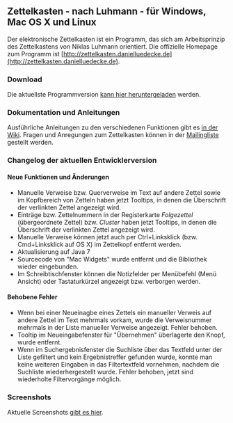Zettelkasten - nach Luhmann - für Windows, Mac OS X und Linux
------------------------------------------------------------------------------
Der elektronische Zettelkasten ist ein Programm, das sich am Arbeitsprinzip des Zettelkastens von Niklas Luhmann orientiert. Die offizielle Homepage zum Programm ist [http://zettelkasten.danielluedecke.de](http://zettelkasten.danielluedecke.de).

### Download
Die aktuellste Programmversion [kann hier heruntergeladen](http://zettelkasten.danielluedecke.de/download.php) werden.

### Dokumentation und Anleitungen
Ausführliche Anleitungen zu den verschiedenen Funktionen gibt es [in der Wiki](http://zettelkasten.danielluedecke.de/wiki/doku.php). Fragen und Anregungen zum Zettelkasten können in der [Mailingliste](https://de.groups.yahoo.com/neo/groups/zettelkasten/info) gestellt werden.

### Changelog der aktuellen Entwicklerversion

#### Neue Funktionen und Änderungen
* Manuelle Verweise bzw. Querverweise im Text auf andere Zettel sowie im Kopfbereich von Zetteln haben jetzt Tooltips, in denen die Überschrift der verlinkten Zettel angezeigt wird.
* Einträge bzw. Zettelnummern in der Registerkarte _Folgezettel_ (übergeordnete Zettel) bzw. _Cluster_ haben jetzt Tooltips, in denen die Überschrift der verlinkten Zettel angezeigt wird.
* Manuelle Verweise können jetzt auch per Ctrl+Linksklick (bzw. Cmd+Linksklick auf OS X) im Zettelkopf entfernt werden.
* Aktualisierung auf Java 7
* Sourcecode von "Mac Widgets" wurde entfernt und die Bibliothek wieder eingebunden.
* Im Schreibtischfenster können die Notizfelder per Menübefehl (Menü  Ansicht) oder Tastaturkürzel angezeigt bzw. verborgen werden.

#### Behobene Fehler
* Wenn bei einer Neueinagbe eines Zettels ein manueller Verweis auf andere Zettel im Text mehrmals vorkam, wurde die Verweisnummer mehrmals in der Liste manueller Verweise angezeigt. Fehler behoben.
* Tooltip im Neueingabefenster für "Übernehmen" überlagerte den Knopf, wurde entfernt.
* Wenn im Suchergebnisfenster die Suchliste über das Textfeld unter der Liste gefiltert und kein Ergebnistreffer gefunden wurde, konnte man keine weiteren Eingaben in das Filtertextfeld vornehmen, nachdem die Suchliste wiederhergestellt wurde. Fehler behoben, jetzt sind wiederholte Filtervorgänge möglich.

### Screenshots
Aktuelle Screenshots [gibt es hier](http://zettelkasten.danielluedecke.de/gallery.php).
